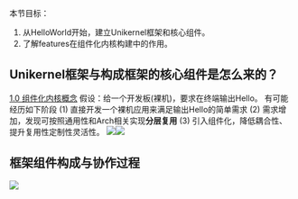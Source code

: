本节目标：
1. 从HelloWorld开始，建立Unikernel框架和核心组件。
2. 了解features在组件化内核构建中的作用。
## Unikernel框架与构成框架的核心组件是怎么来的？
[1.0 组件化内核概念](1.0%20组件化内核概念.md)
假设：给一个开发板(裸机)，要求在终端输出Hello。
有可能经历如下阶段
(1) 直接开发一个裸机应用来满足输出Hello的简单需求
(2) 需求增加，发现可按照通用性和Arch相关实现**分层复用**
(3) 引入组件化，降低耦合性、提升复用性定制性灵活性。
![](Pasted%20image%2020250523081005.png)![](Pasted%20image%2020250523081255.png)
## 框架组件构成与协作过程

![](Pasted%20image%2020250523083346.png)